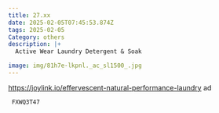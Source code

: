 ```yaml
---
title: 27.xx
date: 2025-02-05T07:45:53.874Z
tags: 2025-02-05
Category: others
description: |+
  Active Wear Laundry Detergent & Soak  

image: img/81h7e-lkpnl._ac_sl1500_.jpg
---
```

https://joylink.io/effervescent-natural-performance-laundry  ad 

<pre class="language-javascript"><code

class="language-javascript"> FXWQ3T47 </code></pre>